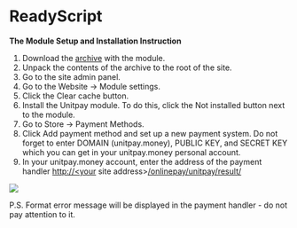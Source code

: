 # ReadyScript

**The Module Setup and Installation Instruction**

1. Download the [archive](https://github.com/unitpay/readyscript-module/archive/master.zip) with the module.
2. Unpack the contents of the archive to the root of the site.
3. Go to the site admin panel.
4. Go to the Website -&gt; Module settings.
5. Click the Clear cache button.
6. Install the Unitpay module. To do this, click the Not installed button next to the module.
7. Go to Store -&gt; Payment Methods.
8. Click Add payment method and set up a new payment system. Do not forget to enter DOMAIN \(unitpay.money\), PUBLIC KEY, and SECRET KEY which you can get in your unitpay.money personal account.
9. In your unitpay.money account, enter the address of the payment handler [http://&lt;your](http://<your) site address&gt;[/onlinepay/unitpay/result/](http://ttestt.ru/onlinepay/unitpay/result/)

![](../../.gitbook/assets/image%20%2829%29.png)

P.S. Format error message will be displayed in the payment handler - do not pay attention to it.

